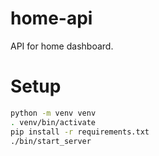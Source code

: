 # home-api
API for home dashboard.

# Setup
```bash
python -m venv venv
. venv/bin/activate
pip install -r requirements.txt
./bin/start_server
```